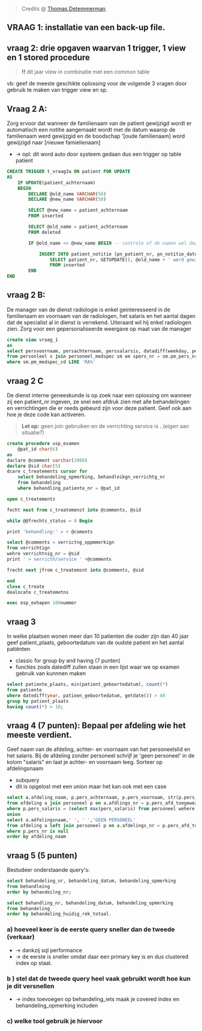 > Credits @ [Thomas Detemmerman](https://www.facebook.com/groups/630952883612310/1275441322496793/).

## VRAAG 1: installatie van een back-up file.

## vraag 2: drie opgaven waarvan 1 trigger, 1 view en 1 stored procedure

> **!!** dit jaar view in combinatie met een common table

vb: geef de meeste geschikte oplossing voor de volgende 3 vragen door gebruik te maken van trigger view en sp.

## Vraag 2 A:

Zorg ervoor dat wanneer de familienaam van de patient gewijzigd wordt er automatisch een notitie aangemaakt wordt met de datum waarop de familienaam werd gewijzgid en de boodschap '[oude familienaam] word gewijzigd naar [nieuwe famielienaam]

- -> opl: dit word auto door systeem gedaan dus een trigger op table patient

```sql
CREATE TRIGGER t_vraag3a ON patient FOR UPDATE
AS
	IF UPDATE(patient_achternaam)
	BEGIN
		DECLARE @old_name VARCHAR(50)
		DECLARE @new_name VARCHAR(50)

		SELECT @new_name = patient_achternaam
		FROM inserted

		SELECT @old_name = patient_achternaam
		FROM deleted

		IF @old_name <> @new_name BEGIN -- controle of de namen wel degelijk verschillend zijn

			INSERT INTO patient_notitie (pn_patient_nr, pn_notitie_datum, pn_notitie_commentaar)
				SELECT patient_nr, GETUPDATE(), @old_name + ' werd gewijzigd in ' + @new_name + ' door ' + CURRENT_USER
				FROM inserted
		END
END
```

## vraag 2 B:

De manager van de dienst radiologie is enkel geinteresseerd in de familienaam en voornaam van de radiologen, het salaris en het aantal dagen dat de specialist al in dienst is verrekend. Uiteraard wil hij enkel radiologen zien.
Zorg voor een gepersonaliseerde weergave op maat van de manager

```sql
create view vraag_1
as
select persvoornaam, persachternaam, perssalarsis, datadiff(weekday, persdatupindienst, getdate()) AS 'aantaldageinINDienst'
from personleel s join personeel_medspec sm on spers_nr = sm.pm_pers_nr
where sm.pm_medspec_cd LIKE 'RA%'
```

## vraag 2 C

De dienst interne geneeskunde is op zoek naar een oplossing om wanneer zij een patient_nr ingeven, ze snel een afdruk zien met alle behandelingen en verrichtingen die er reeds gebeurd zijn voor deze patient. Geef ook aan hoe je deze code kan activeren.

> **Let op:** geen join gebruiken en de verrichting service is ..(eigen aan situatie?)

```sql
create procedure usp_examen
    @pat_id char(6)
as
daclare @comment varchar(2000)
declare @sid char(5)
dcare c_treatements cursor for
	select behandeling_opmerking, behandleikgn_verrichtg_nr
	from behandeling
	where behandling_patiente_nr = @pat_id

open c_treatements

fecht next from c_treatemenst into @comments, @sid

while @@frechts_status = 0 Begin

print 'behandling:' = + @coments

select @comments = verrictng_oppmmerkign
from verrichtign
wehre verrichtnig_nr = @sid
print ' > verricth/service ' +@comments

frecht next jfrom c_treatemsnt into @comments, @sid

end
close c_treate
dealocate c_treatemetns

exec esp_exhapen 100nummer
```

## vraag 3

In welke plaatsen wonen meer dan 10 patienten die ouder zijn dan 40 jaar geef patient_plaats, geboortedatum van de oudste patient en het aantal patiënten

- classic for group by and having (7 punten)
- functies zoals datediff zullen staan in een lijst waar we op examen gebruik van kunnnen maken

```sql
select patiente_plaats, min(patient_geboortedatum), count(*)
from patiente
where datediff(year, patioen_geboortedatum, getdate()) > 40
group by patient_plaats
having count(*) > 10;
```

## vraag 4 (7 punten): Bepaal per afdeling wie het meeste verdient.

Geef naam van de afdeling, achter- en voornaam van het personeelslid en het salaris. Bij de afdeling zonder personeel schrijf je 'geen personeel' in de kolom "salaris" en
laat je achter- en voornaam leeg. Sorteer op afdelingsnaam

- subquery
- dit is opgelost met een union maar het kan ook met een case

```sql
select a.afdeling_naam, p.pers_achternaam, p.pers_voornaam, str(p.pers_salaris) as salaris
from afdeling a join personeel p on a.afdlings_nr = p.pers_afd_toegewezen
where p.pers_salaris = (select max(pers_salaris) from personeel wehere pers_afd_toegewerzen = a.adfelings_nr)
union
select a.adfelingsnaam,' ', ' ','GEEN PERSONEEL'
from afdeling a left join personeel p on a.afdelings_nr = p.pers_afd_toegewezen
where p.pers_nr is null
order by afdeling_naam
```

## vraag 5 (5 punten)

Bestudeer onderstaande query's:

```sql
select behandeling_nr, behandeling_datum, behandeling_opmerking
from behandleing
order by behandeilng_nr;
```

```sql
select behandling_nr, behandeling_datum, behandeling_opmerking
from behandeling
order by behandeling_huidig_rek_totaal.
```

### a) hoeveel keer is de eerste query sneller dan de tweede (verkaar)

- -> dankzij sql performance
- -> de eerste is sneller omdat daar een primary key is en dus clustered index op staat.

### b ) stel dat de tweede query heel vaak gebruikt wordt hoe kun je dit versnellen

- -> index toevoegen op behandeling_iets maak je covered index en behandeling_opmerking includen

### c) welke tool gebruik je hiervoor
